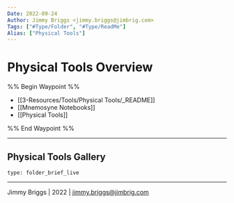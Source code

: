 ```yaml
---
Date: 2022-09-24
Author: Jimmy Briggs <jimmy.briggs@jimbrig.com>
Tags: ["#Type/Folder", "#Type/ReadMe"]
Alias: ["Physical Tools"]
---
```


# Physical Tools Overview

%% Begin Waypoint %%
- [[3-Resources/Tools/Physical Tools/_README]]
- [[Mnemosyne Notebooks]]
- [[Physical Tools]]

%% End Waypoint %%

***

## Physical Tools Gallery

 
```ccard
type: folder_brief_live
```
 

***

Jimmy Briggs | 2022 | <jimmy.briggs@jimbrig.com>



